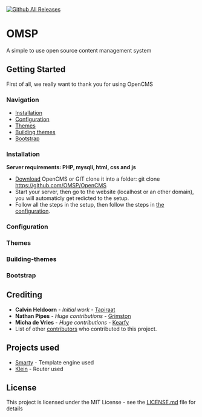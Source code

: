 [![Github All Releases](https://img.shields.io/github/downloads/tapiraat/opencms/total.svg?style=for-the-badge)](https://github.com/OMSP/OpenCMS)

# OMSP

A simple to use open source content management system

## Getting Started

First of all, we really want to thank you for using OpenCMS

### Navigation
* [Installation](#installation)
* [Configuration](#configuration)
* [Themes](#themes)
* [Building themes](#building-themes)
* [Bootstrap](#bootstrap)

### Installation

**Server requirements: PHP, mysqli, html, css and js**
* [Download](https://github.com/OMSP/OpenCMS/archive/master.zip) OpenCMS or GIT clone it into a folder: git clone https://github.com/OMSP/OpenCMS
* Start your server, then go to the website (localhost or an other domain), you will automaticly get redicted to the setup.
* Follow all the steps in the setup, then follow the steps in [the configuration](#configuration).

### Configuration

### Themes

### Building-themes

### Bootstrap

## Crediting

* **Calvin Heldoorn** - *Initial work* - [Tapiraat](https://calvin.ws)
* **Nathan Pipes** - *Huge contributions* - [Grimston](https://aussiehostingservices.com)
* **Micha de Vries** - *Huge contributions* - [Kearfy](https://mystem.tk)
* List of other [contributors](https://github.com/OMSP/OpenCMS/contributors) who contributed to this project.

## Projects used

* [Smarty](http://www.dropwizard.io/1.0.2/docs/) - Template engine used
* [Klein](https://github.com/klein/klein.php) - Router used

## License

This project is licensed under the MIT License - see the [LICENSE.md](LICENSE) file for details
